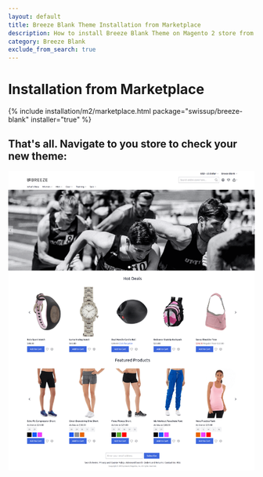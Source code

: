 ```yaml
---
layout: default
title: Breeze Blank Theme Installation from Marketplace
description: How to install Breeze Blank Theme on Magento 2 store from Marketplace
category: Breeze Blank
exclude_from_search: true
---
```


# Installation from Marketplace

{% include installation/m2/marketplace.html package="swissup/breeze-blank" installer="true" %}

## That's all. Navigate to you store to check your new theme:

![Homepage screenshot](/images/m2/themes/breeze-blank/homepage.png)
